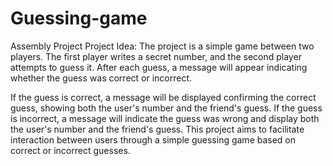 # Guessing-game
Assembly Project
Project Idea:
The project is a simple game between two players. The first player writes a secret number, and the second player attempts to guess it. After each guess, a message will appear indicating whether the guess was correct or incorrect.

If the guess is correct, a message will be displayed confirming the correct guess, showing both the user's number and the friend's guess.
If the guess is incorrect, a message will indicate the guess was wrong and display both the user's number and the friend's guess.
This project aims to facilitate interaction between users through a simple guessing game based on correct or incorrect guesses.
